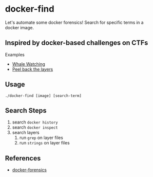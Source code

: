 # docker-find

Let's automate some docker forensics! Search for specific terms in a docker image.

## Inspired by docker-based challenges on CTFs

Examples

- [Whale Watching](https://ctftime.org/task/12575)
- [Peel back the layers](https://ctftime.org/task/18090)

## Usage

```
./docker-find [image] [search-term]
```

## Search Steps

1. search `docker history`
1. search `docker inspect`
1. search layers
    1. run `grep` on layer files
    1. run `strings` on layer files


## References

- [docker-forensics](https://book.hacktricks.xyz/forensics/basic-forensic-methodology/docker-forensics)
